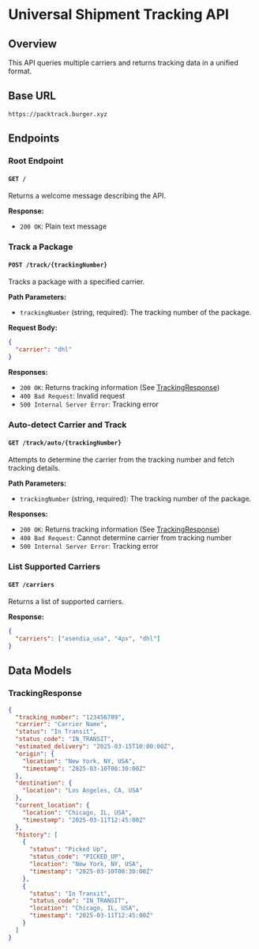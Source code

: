 # Universal Shipment Tracking API

## Overview
This API queries multiple carriers and returns tracking data in a unified format.

## Base URL
```
https://packtrack.burger.xyz
```

## Endpoints

### Root Endpoint
#### `GET /`
Returns a welcome message describing the API.

**Response:**
- `200 OK`: Plain text message

### Track a Package
#### `POST /track/{trackingNumber}`
Tracks a package with a specified carrier.

**Path Parameters:**
- `trackingNumber` (string, required): The tracking number of the package.

**Request Body:**
```json
{
  "carrier": "dhl"
}
```

**Responses:**
- `200 OK`: Returns tracking information (See [TrackingResponse](#trackingresponse))
- `400 Bad Request`: Invalid request
- `500 Internal Server Error`: Tracking error

### Auto-detect Carrier and Track
#### `GET /track/auto/{trackingNumber}`
Attempts to determine the carrier from the tracking number and fetch tracking details.

**Path Parameters:**
- `trackingNumber` (string, required): The tracking number of the package.

**Responses:**
- `200 OK`: Returns tracking information (See [TrackingResponse](#trackingresponse))
- `400 Bad Request`: Cannot determine carrier from tracking number
- `500 Internal Server Error`: Tracking error

### List Supported Carriers
#### `GET /carriers`
Returns a list of supported carriers.

**Response:**
```json
{
  "carriers": ["asendia_usa", "4px", "dhl"]
}
```

## Data Models
### TrackingResponse
```json
{
  "tracking_number": "123456789",
  "carrier": "Carrier Name",
  "status": "In Transit",
  "status_code": "IN_TRANSIT",
  "estimated_delivery": "2025-03-15T10:00:00Z",
  "origin": {
    "location": "New York, NY, USA",
    "timestamp": "2025-03-10T08:30:00Z"
  },
  "destination": {
    "location": "Los Angeles, CA, USA"
  },
  "current_location": {
    "location": "Chicago, IL, USA",
    "timestamp": "2025-03-11T12:45:00Z"
  },
  "history": [
    {
      "status": "Picked Up",
      "status_code": "PICKED_UP",
      "location": "New York, NY, USA",
      "timestamp": "2025-03-10T08:30:00Z"
    },
    {
      "status": "In Transit",
      "status_code": "IN_TRANSIT",
      "location": "Chicago, IL, USA",
      "timestamp": "2025-03-11T12:45:00Z"
    }
  ]
}